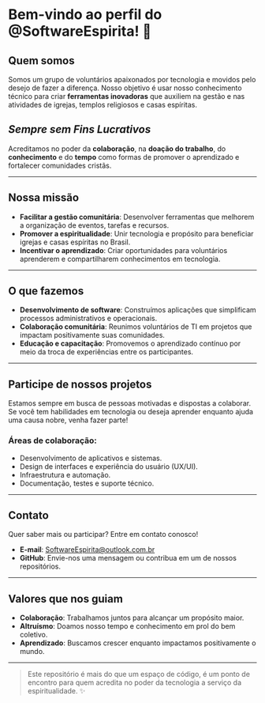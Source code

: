 # Bem-vindo ao perfil do @SoftwareEspirita! 🌟

## Quem somos
Somos um grupo de voluntários apaixonados por tecnologia e movidos pelo desejo de fazer a diferença. Nosso objetivo é usar nosso conhecimento técnico para criar **ferramentas inovadoras** que auxiliem na gestão e nas atividades de igrejas, templos religiosos e casas espíritas. 
## *Sempre sem Fins Lucrativos*  

Acreditamos no poder da **colaboração**, na **doação do trabalho**, do **conhecimento** e do **tempo** como formas de promover o aprendizado e fortalecer comunidades cristãs.

---

## Nossa missão
- **Facilitar a gestão comunitária**: Desenvolver ferramentas que melhorem a organização de eventos, tarefas e recursos.  
- **Promover a espiritualidade**: Unir tecnologia e propósito para beneficiar igrejas e casas espíritas no Brasil.  
- **Incentivar o aprendizado**: Criar oportunidades para voluntários aprenderem e compartilharem conhecimentos em tecnologia.  

---

## O que fazemos
- **Desenvolvimento de software**: Construímos aplicações que simplificam processos administrativos e operacionais.  
- **Colaboração comunitária**: Reunimos voluntários de TI em projetos que impactam positivamente suas comunidades.  
- **Educação e capacitação**: Promovemos o aprendizado contínuo por meio da troca de experiências entre os participantes.  

---

## Participe de nossos projetos
Estamos sempre em busca de pessoas motivadas e dispostas a colaborar. Se você tem habilidades em tecnologia ou deseja aprender enquanto ajuda uma causa nobre, venha fazer parte!  

### Áreas de colaboração:
- Desenvolvimento de aplicativos e sistemas.  
- Design de interfaces e experiência do usuário (UX/UI).  
- Infraestrutura e automação.  
- Documentação, testes e suporte técnico.  

---

## Contato
Quer saber mais ou participar? Entre em contato conosco!  
- **E-mail**: [SoftwareEspirita@outlook.com.br](mailto:SoftwareEspirita@outlook.com.br)  
- **GitHub**: Envie-nos uma mensagem ou contribua em um de nossos repositórios.  

---

## Valores que nos guiam
- **Colaboração**: Trabalhamos juntos para alcançar um propósito maior.  
- **Altruísmo**: Doamos nosso tempo e conhecimento em prol do bem coletivo.  
- **Aprendizado**: Buscamos crescer enquanto impactamos positivamente o mundo.  

---

> Este repositório é mais do que um espaço de código, é um ponto de encontro para quem acredita no poder da tecnologia a serviço da espiritualidade. ✨


<!---
SoftwareEspirita/SoftwareEspirita is a ✨ special ✨ repository because its `README.md` (this file) appears on your GitHub profile.
You can click the Preview link to take a look at your changes.
--->

